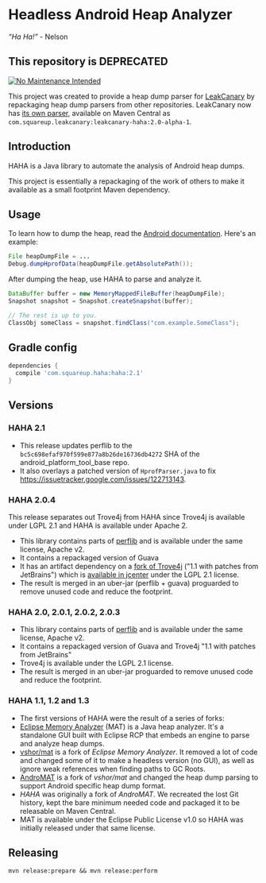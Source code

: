 # Headless Android Heap Analyzer

*“Ha Ha!”* - Nelson


## This repository is DEPRECATED

[![No Maintenance Intended](http://unmaintained.tech/badge.svg)](http://unmaintained.tech/)

This project was created to provide a heap dump parser for [LeakCanary](https://github.com/square/leakcanary) by repackaging heap dump parsers from other repositories. LeakCanary now has [its own parser](https://github.com/square/leakcanary/tree/master/leakcanary-haha), available on Maven Central as `com.squareup.leakcanary:leakcanary-haha:2.0-alpha-1`.

## Introduction

HAHA is a Java library to automate the analysis of Android heap dumps.

This project is essentially a repackaging of the work of others to make it available as a small footprint Maven dependency.

## Usage

To learn how to dump the heap, read the [Android documentation](https://developer.android.com/tools/debugging/debugging-memory.html#HeapDump). Here's an example:

``` java
File heapDumpFile = ...
Debug.dumpHprofData(heapDumpFile.getAbsolutePath());
```

After dumping the heap, use HAHA to parse and analyze it.

``` java
DataBuffer buffer = new MemoryMappedFileBuffer(heapDumpFile);
Snapshot snapshot = Snapshot.createSnapshot(buffer);

// The rest is up to you.
ClassObj someClass = snapshot.findClass("com.example.SomeClass");
```

## Gradle config

``` groovy
dependencies {
  compile 'com.squareup.haha:haha:2.1'
}
```

## Versions

### HAHA 2.1

* This release updates perflib to the `bc5c698efaf970f599e877a8b26de16736db4272` SHA of the android_platform_tool_base repo.
* It also overlays a patched version of `HprofParser.java` to fix https://issuetracker.google.com/issues/122713143.

### HAHA 2.0.4

This release separates out Trove4j from HAHA since Trove4j is available under LGPL 2.1 and HAHA is available under Apache 2.

* This library contains parts of [perflib](https://android.googlesource.com/platform/tools/base/+/studio-master-dev/perflib) and is available under the same license, Apache v2.
* It contains a repackaged version of Guava 
* It has an artifact dependency on a [fork of Trove4j](https://github.com/JetBrains/intellij-deps-trove4j) ("1.1 with patches from JetBrains") which is [available in jcenter](https://bintray.com/jetbrains/trove4j/trove4j) under the LGPL 2.1 license.
* The result is merged in an uber-jar (perflib + guava) proguarded to remove unused code and reduce the footprint.

### HAHA 2.0, 2.0.1, 2.0.2, 2.0.3

* This library contains parts of [perflib](https://android.googlesource.com/platform/tools/base/+/studio-master-dev/perflib) and is available under the same license, Apache v2.
* It contains a repackaged version of Guava and Trove4j "1.1 with patches from JetBrains"
* Trove4j is available under the LGPL 2.1 license.
* The result is merged in an uber-jar proguarded to remove unused code and reduce the footprint.

### HAHA 1.1, 1.2 and 1.3

* The first versions of HAHA were the result of a series of forks:
* [Eclipse Memory Analyzer](https://eclipse.org/mat) (MAT) is a Java heap analyzer. It's a standalone GUI built with Eclipse RCP that embeds an engine to parse and analyze heap dumps.
* [vshor/mat](https://bitbucket.org/vshor/mat) is a fork of *Eclipse Memory Analyzer*. It removed a lot of code and changed some of it to make a headless version (no GUI), as well as ignore weak references when finding paths to GC Roots.
* [AndroMAT](https://bitbucket.org/joebowbeer/andromat/overview) is a fork of *vshor/mat* and changed the heap dump parsing to support Android specific heap dump format.
* *HAHA* was originally a fork of *AndroMAT*. We recreated the lost Git history, kept the bare minimum needed code and packaged it to be releasable on Maven Central.
* MAT is available under the Eclipse Public License v1.0 so HAHA was initially released under that same license.

## Releasing

```
mvn release:prepare && mvn release:perform

```
